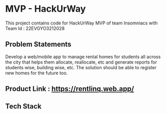 # MVP - HackUrWay

This project contains code for HackUrWay MVP of team Insomniacs with Team Id : 22EVGYO3212028

## Problem Statements

Develop a web/mobile app to manage rental homes for students all across the city that helps them allocate, reallocate, etc and generate reports for students wise, building wise, etc. The solution should be able to register new homes for the future too.

## Product Link : https://rentlinq.web.app/


## Tech Stack